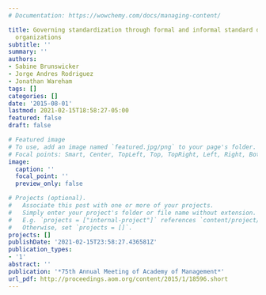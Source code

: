 ```yaml
---
# Documentation: https://wowchemy.com/docs/managing-content/

title: Governing standardization through formal and informal standard development
  organizations
subtitle: ''
summary: ''
authors:
- Sabine Brunswicker
- Jorge Andres Rodriguez
- Jonathan Wareham
tags: []
categories: []
date: '2015-08-01'
lastmod: 2021-02-15T18:58:27-05:00
featured: false
draft: false

# Featured image
# To use, add an image named `featured.jpg/png` to your page's folder.
# Focal points: Smart, Center, TopLeft, Top, TopRight, Left, Right, BottomLeft, Bottom, BottomRight.
image:
  caption: ''
  focal_point: ''
  preview_only: false

# Projects (optional).
#   Associate this post with one or more of your projects.
#   Simply enter your project's folder or file name without extension.
#   E.g. `projects = ["internal-project"]` references `content/project/deep-learning/index.md`.
#   Otherwise, set `projects = []`.
projects: []
publishDate: '2021-02-15T23:58:27.436581Z'
publication_types:
- '1'
abstract: ''
publication: '*75th Annual Meeting of Academy of Management*'
url_pdf: http://proceedings.aom.org/content/2015/1/18596.short
---
```

